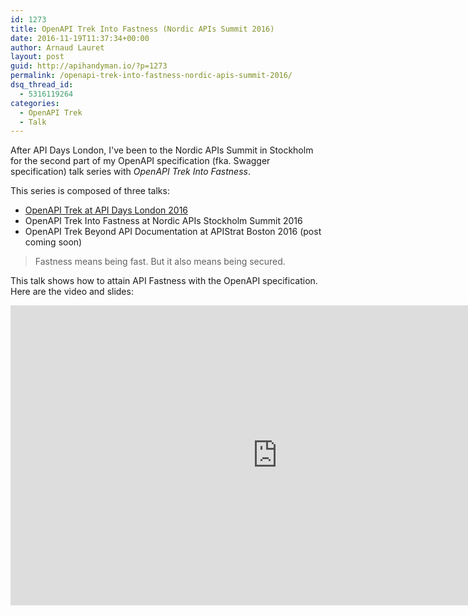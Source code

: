 ```yaml
---
id: 1273
title: OpenAPI Trek Into Fastness (Nordic APIs Summit 2016)
date: 2016-11-19T11:37:34+00:00
author: Arnaud Lauret
layout: post
guid: http://apihandyman.io/?p=1273
permalink: /openapi-trek-into-fastness-nordic-apis-summit-2016/
dsq_thread_id:
  - 5316119264
categories:
  - OpenAPI Trek
  - Talk
---
```

After API Days London, I've been to the Nordic APIs Summit in Stockholm for the second part of my OpenAPI specification (fka. Swagger specification) talk series with *OpenAPI Trek Into Fastness*.

This series is composed of three talks:

- [OpenAPI Trek at API Days London 2016](http://apihandyman.io/openapi-trek-api-days-london-2016/)
- OpenAPI Trek Into Fastness at Nordic APIs Stockholm Summit 2016
- OpenAPI Trek Beyond API Documentation at APIStrat Boston 2016 (post coming soon)

> Fastness means being fast.
> But it also means being secured.

This talk shows how to attain API Fastness with the OpenAPI specification. Here are the video and slides:

<center>
<iframe width="853" height="480" src="https://www.youtube.com/embed/8Q0Yu81rRmU" frameborder="0" allowfullscreen></iframe>
</center>

<center>
<script async class="speakerdeck-embed" data-id="e6ec07b2713942fab1effc17a6ad5b41" data-ratio="1.77777777777778" src="//speakerdeck.com/assets/embed.js"></script>
</center>